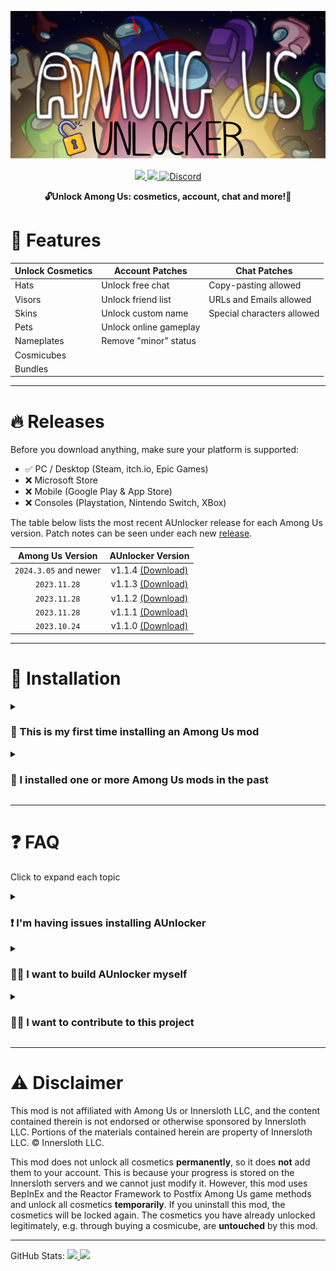 <p align="center">
  <img src="./icon.png">
</p>

<p align="center">
  <a href="https://www.gnu.org/licenses/gpl-3.0.html">
    <img src="https://img.shields.io/badge/license-GPL-yellow.svg?style=plastic&logo=GNU&label=License">
  </a>
  <a href="https://github.com/astra1dev/AUnlocker/actions/workflows/main.yml">
    <img src="https://github.com/astra1dev/AUnlocker/actions/workflows/main.yml/badge.svg?event=push&style=plastic">
  </a>
  <a href="https://discord.gg/VXWgMKwXeQ">
    <img src="https://img.shields.io/badge/Join%20us%20on-Discord-blue?style=plastic&logo=discord" alt="Discord">
  </a>
</p>

<p align="center">
<b>🔓Unlock Among Us: cosmetics, account, chat and more!🎉</b>


# 🎉 Features

| Unlock Cosmetics | Account Patches        | Chat Patches                 | 
|------------------|------------------------|------------------------------|
| Hats             | Unlock free chat       | Copy-pasting allowed         |
| Visors           | Unlock friend list     | URLs and Emails allowed      |
| Skins            | Unlock custom name     | Special characters allowed   |
| Pets             | Unlock online gameplay | 
| Nameplates       | Remove "minor" status  | 
| Cosmicubes       |                        |
| Bundles          |                        |

<hr>

# 🔥 Releases
Before you download anything, make sure your platform is supported:
- ✅ PC / Desktop (Steam, itch.io, Epic Games)
- ❌ Microsoft Store
- ❌ Mobile (Google Play & App Store)
- ❌ Consoles (Playstation, Nintendo Switch, XBox)


The table below lists the most recent AUnlocker release for each Among Us version. Patch notes can be seen under each new [release](https://github.com/astra1dev/AUnlocker/releases).

| Among Us Version | AUnlocker Version |
|:-:|:-:|
| `2024.3.05` and newer        | v1.1.4 [(Download)](https://github.com/astra1dev/AUnlocker/releases/tag/v1.1.4) |
| `2023.11.28`       | v1.1.3 [(Download)](https://github.com/astra1dev/AUnlocker/releases/tag/v1.1.3) |
| `2023.11.28`       | v1.1.2 [(Download)](https://github.com/astra1dev/AUnlocker/releases/tag/v1.1.2) |
| `2023.11.28`       | v1.1.1 [(Download)](https://github.com/astra1dev/AUnlocker/releases/tag/v1.1.1) |
| `2023.10.24`       | v1.1.0 [(Download)](https://github.com/astra1dev/AUnlocker/releases/tag/v1.1.0) |


<hr>

# 💾 Installation
<details>
  <summary><h3>👶 This is my first time installing an Among Us mod</h3></summary>

## Windows
- Download `AUnlocker_v*.zip` from the latest release found [here](https://github.com/astra1dev/AUnlocker/releases).

- Extract the contents of the zip into your Among Us folder.

   
- Launch Among Us. The first launch will take **MUCH** longer, so don't worry if you have to wait a few minutes.

## Linux
Check out [this guide](https://docs.bepinex.dev/articles/advanced/proton_wine.html) and [this guide](https://docs.bepinex.dev/master/articles/advanced/steam_interop.html) to get BepInEx (framework AUnlocker is build upon) working. Then follow the steps for Windows.
  
</details>


<details>

  <summary><h3>👴 I installed one or more Among Us mods in the past</h3></summary>

- You should see a folder called `BepInEx` inside your Among Us folder. 
- Download `AUnlocker_v*.dll` from the [latest release](https://github.com/astra1dev/AUnlocker/releases), place it into `BepInEx/plugins` and launch Among Us.
</details>

<hr>

# ❓ FAQ
Click to expand each topic

<details>
  <summary><h3>❗ I'm having issues installing AUnlocker</h3></summary>

- Make sure you are running the latest Among Us version with the latest AUnlocker release
- Make sure you are extracting `AUnlocker_v*.zip` to the correct location.

  - **Steam:** Right-click AU in your library, click on `manage` and then on `browse local files`
  - **Epic Games:** Right-click AU in your library, click on `manage` and then on the little folder icon next to `Installation`
  - **Itch.io:** Open the `C:\Games\Itch Games\` folder 
- Your game folder should look like this after installation:
<img src="https://github.com/astra1dev/AUnlocker/assets/90265231/14226f03-a003-4efc-b27b-6df53fb394d6" width=410 height=240>
  
</details>

<details>
  <summary><h3>👷‍♂️ I want to build AUnlocker myself</h3></summary>

If you don't want to download the pre-compiled DLL, you can build AUnlocker from source by following these steps:
- Download the necessary files with `git clone https://github.com/astra1dev/AUnlocker`
- Run the command `dotnet build` from the AUnlocker folder (where `AUnlocker.sln` is located)
- The compiled mod dll will be located here: `AUnlocker/src/bin/Debug/net6.0/AUnlocker.dll`
</details>

<details>
  <summary><h3>👨‍💻 I want to contribute to this project</h3></summary>

General contribution:
- For bugs and feature suggestions, feel free to open a new issue [here](https://github.com/astra1dev/AUnlocker/issues/new)!
- Feel free to fork this repo and create a pull request ([how?](https://docs.github.com/en/get-started/exploring-projects-on-github/contributing-to-a-project))

Getting started modding Among Us:
- Learn C# and Unity, as well as [BepInEx](https://builds.bepinex.dev/projects/bepinex_be) and Harmony
- Take a look at the [docs](https://docs.reactor.gg) for [Reactor](https://github.com/NuclearPowered/Reactor), a modding API for Among Us. \
  Join their [discord](https://reactor.gg/discord) for the latest `Assembly-CSharp.dll` files that contain the Among Us client source code.
- Take a look at [sus.wiki](https://github.com/roobscoob/among-us-protocol) to learn more about the Among Us network protocol

</details>

<hr>

# ⚠️ Disclaimer
This mod is not affiliated with Among Us or Innersloth LLC, and the content contained therein is not endorsed or otherwise sponsored by Innersloth LLC. Portions of the materials contained herein are property of Innersloth LLC. © Innersloth LLC.

This mod does not unlock all cosmetics **permanently**, so it does **not** add them to your account. This is because your progress is stored on the Innersloth servers and we cannot just modify it. However, this mod uses BepInEx and the Reactor Framework to Postfix Among Us game methods and unlock all cosmetics **temporarily**. If you uninstall this mod, the cosmetics will be locked again. The cosmetics you have already unlocked legitimately, e.g. through buying a cosmicube, are **untouched** by this mod.

<hr>

GitHub Stats:
<a href="../../releases/latest">
    <img src="https://img.shields.io/github/release/astra1dev/AUnlocker.svg?label=version&style=plastic">
</a>
<a href="../../releases">
    <img src="https://img.shields.io/github/downloads/astra1dev/AUnlocker/total.svg?style=plastic&color=red">
</a>
